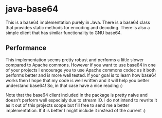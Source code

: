 # java-base64

This is a base64 implementation purely in Java. There is a base64 class
that provides static methods for encoding and decoding. There is also
a simple client that has similar functionality to GNU base64.

## Performance

This implementation seems pretty robust and performs a little slower
compared to Apache commons. However if you want to use
base64 in one of your projects I encourage you to use Apache commons
codec as it both performs better and is more well tested.
If your goal is to learn how base64 works then I hope that my
code is well written and it will help you better understand base64! 
So, in that case have a nice reading :)

Note that the base64 client included in the package is pretty naive and
doesn't perform well especialy due to stream IO. I do not intend to rewrite
it as it out of this projects scope but fill free to send me a better
implementation. If it is better I might include it instead of the current :)
